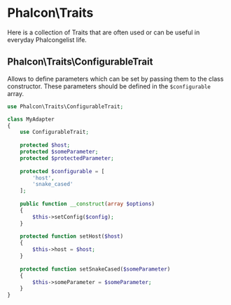 # Phalcon\Traits

Here is a collection of Traits that are often used or can be useful in everyday Phalcongelist life.

## Phalcon\Traits\ConfigurableTrait

Allows to define parameters which can be set by passing them to the class constructor.
These parameters should be defined in the `$configurable` array. 

```php
use Phalcon\Traits\ConfigurableTrait;

class MyAdapter
{
    use ConfigurableTrait;
    
    protected $host;
    protected $someParameter;
    protected $protectedParameter;
    
    protected $configurable = [
        'host',
        'snake_cased'
    ];
    
    public function __construct(array $options)
    {
        $this->setConfig($config);
    }
    
    protected function setHost($host)
    {
        $this->host = $host;
    }
    
    protected function setSnakeCased($someParameter)
    {
        $this->someParameter = $someParameter;
    }
}
```
